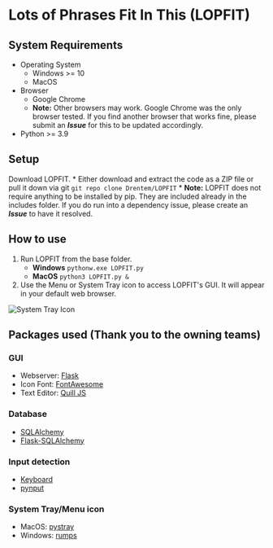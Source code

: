 # Lots of Phrases Fit In This (LOPFIT)
## System Requirements
* Operating System
	* Windows >= 10
	* MacOS
* Browser
  * Google Chrome
  * **Note:** Other browsers may work. Google Chrome was the only browser tested. If you find another browser that works fine, please submit an ***Issue*** for this to be updated accordingly.
* Python >= 3.9
## Setup
Download LOPFIT.
	* Either download and extract the code as a ZIP file or pull it down via git
	`git repo clone Drentem/LOPFIT`
	 * **Note:** LOPFIT does not require anything to be installed by pip. They are included already in the includes folder. If you do run into a dependency issue, please create an ***Issue*** to have it resolved.
## How to use
1. Run LOPFIT from the base folder.
	* **Windows**
	`pythonw.exe LOPFIT.py`
	* **MacOS**
	`python3 LOPFIT.py &`
2. Use the Menu or System Tray icon to access LOPFIT's GUI. It will appear in your default web browser.

![System Tray Icon](LOPFIT/favicon.ico)

## Packages used (Thank you to the owning teams)
### GUI
* Webserver: [Flask](https://palletsprojects.com/p/flask/)
* Icon Font: [FontAwesome](https://fontawesome.com/)
* Text Editor: [Quill JS](https://quilljs.com/)
### Database
* [SQLAlchemy](https://www.sqlalchemy.org/)
* [Flask-SQLAlchemy](https://github.com/pallets/flask-sqlalchemy)
### Input detection
* [Keyboard](https://github.com/boppreh/keyboard)
* [pynput](https://github.com/moses-palmer/pynput)
### System Tray/Menu icon
* MacOS: [pystray](https://github.com/moses-palmer/pystray)
* Windows: [rumps](https://github.com/jaredks/rumps)
